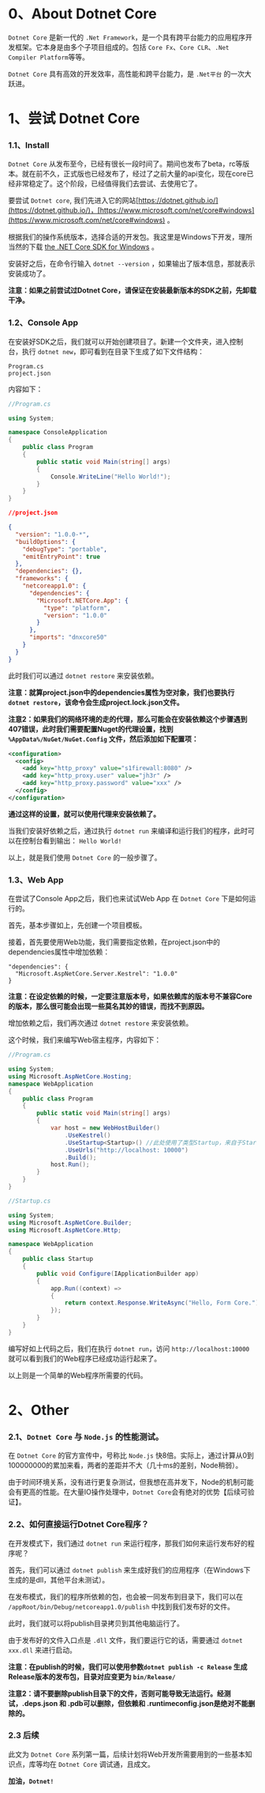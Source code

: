 # 0、About Dotnet Core

``Dotnet Core`` 是新一代的 ``.Net Framework``，是一个具有跨平台能力的应用程序开发框架。它本身是由多个子项目组成的。包括 ``Core Fx``、``Core CLR``、``.Net Compiler Platform``等等。

``Dotnet Core`` 具有高效的开发效率，高性能和跨平台能力，是 ``.Net平台`` 的一次大跃进。

# 1、尝试 Dotnet Core

### 1.1、Install

``Dotnet Core`` 从发布至今，已经有很长一段时间了。期间也发布了beta，rc等版本。就在前不久，正式版也已经发布了，经过了之前大量的api变化，现在core已经非常稳定了。这个阶段，已经值得我们去尝试、去使用它了。

要尝试 ``Dotnet core``, 我们先进入它的网站[https://dotnet.github.io/](https://dotnet.github.io/)，[https://www.microsoft.com/net/core#windows](https://www.microsoft.com/net/core#windows) 。

根据我们的操作系统版本，选择合适的开发包。我这里是Windows下开发，理所当然的下载 [the .NET Core SDK for Windows](https://go.microsoft.com/fwlink/?LinkID=809122) 。

安装好之后，在命令行输入 ``dotnet --version`` ，如果输出了版本信息，那就表示安装成功了。

**注意：如果之前尝试过Dotnet Core，请保证在安装最新版本的SDK之前，先卸载干净。**

### 1.2、Console App

在安装好SDK之后，我们就可以开始创建项目了。新建一个文件夹，进入控制台，执行 ``dotnet new``，即可看到在目录下生成了如下文件结构：

```
Program.cs
project.json
```

内容如下：

```csharp
//Program.cs

using System;

namespace ConsoleApplication
{
    public class Program
    {
        public static void Main(string[] args)
        {
            Console.WriteLine("Hello World!");
        }
    }
}

```

```json
//project.json

{
  "version": "1.0.0-*",
  "buildOptions": {
    "debugType": "portable",
    "emitEntryPoint": true
  },
  "dependencies": {},
  "frameworks": {
    "netcoreapp1.0": {
      "dependencies": {
        "Microsoft.NETCore.App": {
          "type": "platform",
          "version": "1.0.0"
        }
      },
      "imports": "dnxcore50"
    }
  }
}

```

此时我们可以通过 ``dotnet restore`` 来安装依赖。

**注意：就算project.json中的dependencies属性为空对象，我们也要执行 ``dotnet restore``，该命令会生成project.lock.json文件。**

**注意2：如果我们的网络环境的走的代理，那么可能会在安装依赖这个步骤遇到407错误，此时我们需要配置Nuget的代理设置，找到 ``%AppData%/NuGet/NuGet.Config`` 文件，然后添加如下配置项：**

```xml
<configuration>
  <config>
    <add key="http_proxy" value="s1firewall:8080" />
    <add key="http_proxy.user" value="jh3r" />
    <add key="http_proxy.password" value="xxx" />
  </config>
</configuration>
```

**通过这样的设置，就可以使用代理来安装依赖了。**

当我们安装好依赖之后，通过执行 ``dotnet run`` 来编译和运行我们的程序，此时可以在控制台看到输出： ``Hello World!``

以上，就是我们使用 ``Dotnet Core`` 的一般步骤了。

### 1.3、Web App

在尝试了Console App之后，我们也来试试Web App 在 ``Dotnet Core`` 下是如何运行的。

首先，基本步骤如上，先创建一个项目模板。

接着，首先要使用Web功能，我们需要指定依赖，在project.json中的dependencies属性中增加依赖：

```
"dependencies": {
  "Microsoft.AspNetCore.Server.Kestrel": "1.0.0"
}
```

**注意：在设定依赖的时候，一定要注意版本号，如果依赖库的版本号不兼容Core的版本，那么很可能会出现一些莫名其妙的错误，而找不到原因。**

增加依赖之后，我们再次通过 ``dotnet restore`` 来安装依赖。

这个时候，我们来编写Web宿主程序，内容如下：

```csharp
//Program.cs

using System;
using Microsoft.AspNetCore.Hosting;
namespace WebApplication
{
    public class Program
    {
        public static void Main(string[] args)
        {
            var host = new WebHostBuilder()
                .UseKestrel()
                .UseStartup<Startup>() //此处使用了类型Startup，来自于Startup.cs
                .UseUrls("http://localhost: 10000")
                .Build();
            host.Run();
        }
    }
}
```

```csharp
//Startup.cs

using System;
using Microsoft.AspNetCore.Builder;
using Microsoft.AspNetCore.Http;

namespace WebApplication
{
    public class Startup
    {
        public void Configure(IApplicationBuilder app)
        {
            app.Run((context) => 
            {
                return context.Response.WriteAsync("Hello, Form Core.");
            });
        }
    }
}
```

编写好如上代码之后，我们在执行 ``dotnet run``，访问 ``http://localhost:10000`` 就可以看到我们的Web程序已经成功运行起来了。

以上则是一个简单的Web程序所需要的代码。

# 2、Other

### 2.1、``Dotnet Core`` 与 ``Node.js`` 的性能测试。

在 ``Dotnet Core`` 的官方宣传中，号称比 ``Node.js`` 快8倍。实际上，通过计算从0到100000000的累加来看，两者的差距并不大（几十ms的差别，Node稍弱）。

由于时间环境关系，没有进行更复杂测试，但我想在高并发下，Node的机制可能会有更高的性能。在大量IO操作处理中，``Dotnet Core``会有绝对的优势【后续可验证】。

### 2.2、如何直接运行Dotnet Core程序？

在开发模式下，我们通过 ``dotnet run`` 来运行程序，那我们如何来运行发布好的程序呢？

首先，我们可以通过 ``dotnet publish`` 来生成好我们的应用程序（在Windows下生成的是dll，其他平台未测试）。

在发布模式，我们的程序所依赖的包，也会被一同发布到目录下，我们可以在 ``/appRoot/bin/Debug/netcoreapp1.0/publish`` 中找到我们发布好的文件。

此时，我们就可以将publish目录拷贝到其他电脑运行了。

由于发布好的文件入口点是 ``.dll`` 文件，我们要运行它的话，需要通过 ``dotnet xxx.dll`` 来进行启动。

**注意：在publish的时候，我们可以使用参数``dotnet publish -c Release`` 生成Release版本的发布包，目录对应变更为 ``bin/Release/``**

**注意2：请不要删除publish目录下的文件，否则可能导致无法运行。经测试，<appName>.deps.json 和 <appName>.pdb可以删除，但依赖和 <appName>.runtimeconfig.json是绝对不能删除的。**

### 2.3 后续

此文为 ``Dotnet Core`` 系列第一篇，后续计划将Web开发所需要用到的一些基本知识点，库等均在 ``Dotnet Core`` 调试通，且成文。

**加油，``Dotnet!``**